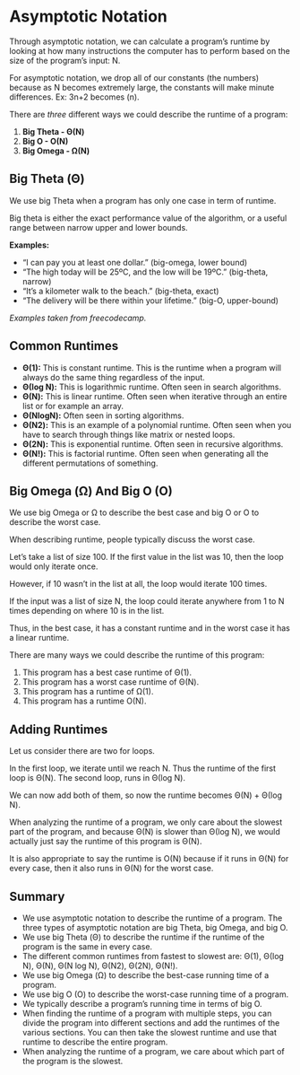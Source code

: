 # Asymptotic Notation
Through asymptotic notation, we can calculate a program’s runtime by looking at how many instructions the computer has to perform based on the size of the program’s input: N.

For asymptotic notation, we drop all of our constants (the numbers) because as N becomes extremely large, the constants will make minute differences.
Ex: 3n+2 becomes (n).

There are _three_ different ways we could describe the runtime of a program: 
1. **Big Theta - Θ(N)** 
2. **Big O - O(N)**
3. **Big Omega - Ω(N)**

## Big Theta (Θ)
We use big Theta when a program has only one case in term of runtime.

Big theta is either the exact performance value of the algorithm, or a useful range between narrow upper and lower bounds.

**Examples:**
* “I can pay you at least one dollar.” (big-omega, lower bound)
* “The high today will be 25ºC, and the low will be 19ºC.” (big-theta, narrow)
* “It’s a kilometer walk to the beach.” (big-theta, exact)
* “The delivery will be there within your lifetime.” (big-O, upper-bound)

_Examples taken from freecodecamp._

## Common Runtimes
* **Θ(1):** This is constant runtime. This is the runtime when a program will always do the same thing regardless of the input. 
* **Θ(log N):** This is logarithmic runtime. Often seen in search algorithms.
* **Θ(N):** This is linear runtime. Often seen when iterative through an entire list or for example an array.
* **Θ(NlogN):** Often seen in sorting algorithms.
* **Θ(N2):** This is an example of a polynomial runtime. Often seen when you have to search through things like matrix or nested loops.
* **Θ(2N):** This is exponential runtime. Often seen in recursive algorithms.
* **Θ(N!):** This is factorial runtime. Often seen when generating all the different permutations of something.

## Big Omega (Ω) And Big O (O)
We use big Omega or Ω to describe the best case and big O or O to describe the worst case.

When describing runtime, people typically discuss the worst case.

Let’s take a list of size 100. If the first value in the list was 10, then the loop would only iterate once. 

However, if 10 wasn’t in the list at all, the loop would iterate 100 times. 

If the input was a list of size N, the loop could iterate anywhere from 1 to N times depending on where 10 is in the list. 

Thus, in the best case, it has a constant runtime and in the worst case it has a linear runtime.

There are many ways we could describe the runtime of this program:

1. This program has a best case runtime of Θ(1).
2. This program has a worst case runtime of Θ(N).
3. This program has a runtime of Ω(1).
4. This program has a runtime O(N).

## Adding Runtimes
Let us consider there are two for loops.

In the first loop, we iterate until we reach N. Thus the runtime of the first loop is Θ(N).
The second loop, runs in Θ(log N).

We can now add both of them, so now the runtime becomes Θ(N) + Θ(log N).

When analyzing the runtime of a program, we only care about the slowest part of the program, and because Θ(N) is slower than Θ(log N), we would actually just say the runtime of this program is Θ(N). 

It is also appropriate to say the runtime is O(N) because if it runs in Θ(N) for every case, then it also runs in Θ(N) for the worst case.

## Summary

* We use asymptotic notation to describe the runtime of a program. The three types of asymptotic notation are big Theta, big Omega, and big O.
* We use big Theta (Θ) to describe the runtime if the runtime of the program is the same in every case.
* The different common runtimes from fastest to slowest are: Θ(1), Θ(log N), Θ(N), Θ(N log N), Θ(N2), Θ(2N), Θ(N!).
* We use big Omega (Ω) to describe the best-case running time of a program.
* We use big O (O) to describe the worst-case running time of a program.
* We typically describe a program’s running time in terms of big O.
* When finding the runtime of a program with multiple steps, you can divide the program into different sections and add the runtimes of the various sections. You can then take the slowest runtime and use that runtime to describe the entire program.
* When analyzing the runtime of a program, we care about which part of the program is the slowest.
